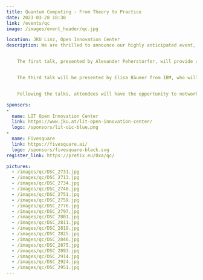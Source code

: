 ```yaml
---
title: Quantum Computing - From Theory to Practice
date: 2023-03-28 18:30
link: /events/qc
image: /images/event_header/qc.jpg

location: JKU Linz, Open Innovation Center
description: We are thrilled to announce our highly anticipated event, "Quantum Computing - From Theory to Practice", which is scheduled to take place on March 28th in partnership with LIT - Open Innovation Center. This event will be held at the Stufenforum/OIC and will feature three enlightening talks centered around Quantum Computing.


    The first talk, presented by Alexander Peherstorfer, will provide a brief introduction to the topic, laying the foundation for the audience to comprehend the more intricate concepts that will be discussed later in the evening. The second talk, delivered by Prof. Richard Küng, will delve deeper into particular concepts relevant to Quantum Computing and provide a more detailed understanding of the subject.


    The third talk will be presented by Elisa Bäumer from IBM, who will offer valuable insights into the practical aspects of Quantum Computing. Elisa will explore the programming of quantum computers, the kinds of issues they may potentially solve, and the current challenges that need to be addressed. Attendees will gain a deeper understanding of Quantum Computing and its potential applications, as well as invaluable insights into the practical aspects of this exciting and rapidly evolving field.


    Following the talks, attendees will have the opportunity to network with like-minded individuals while enjoying catering services. This event aims to provide a comprehensive overview of Quantum Computing, from theory to practice. This is an unmissable opportunity to expand your knowledge and establish new, valuable connections. Join us at the Stufenforum/OIC on March 28th, we look forward to seeing you there!

sponsors: 
- 
  name: LIT Open Innovation Center
  link: https://www.jku.at/lit-open-innovation-center/
  logo: /sponsors/lit-oic-blue.png
- 
  name: Fivesquare
  link: https://fivesquare.ai/
  logo: /sponsors/fivesquare-black.svg
register_link: https://pretix.eu/0xa/qc/

pictures: 
  - /images/qc/DSC_2731.jpg
  - /images/qc/DSC_2713.jpg
  - /images/qc/DSC_2734.jpg
  - /images/qc/DSC_2740.jpg
  - /images/qc/DSC_2751.jpg
  - /images/qc/DSC_2759.jpg
  - /images/qc/DSC_2776.jpg
  - /images/qc/DSC_2797.jpg
  - /images/qc/DSC_2801.jpg
  - /images/qc/DSC_2811.jpg
  - /images/qc/DSC_2819.jpg
  - /images/qc/DSC_2825.jpg
  - /images/qc/DSC_2846.jpg
  - /images/qc/DSC_2875.jpg
  - /images/qc/DSC_2893.jpg
  - /images/qc/DSC_2914.jpg
  - /images/qc/DSC_2924.jpg
  - /images/qc/DSC_2951.jpg
---
```

